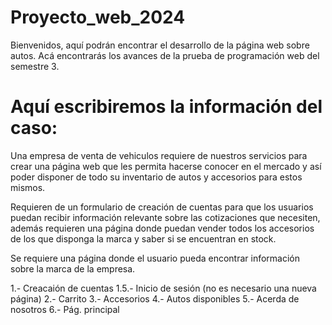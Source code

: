 # Proyecto_web_2024
Bienvenidos, aquí podrán encontrar el desarrollo de la página web sobre autos.
Acá encontrarás los avances de la prueba de programación web del semestre 3.


# Aquí escribiremos la información del caso:

Una empresa de venta de vehiculos requiere de nuestros servicios 
para crear una página web que les permita hacerse conocer en el mercado
y así poder disponer de todo su inventario de autos y accesorios para estos
mismos.

Requieren de un formulario de creación de cuentas para que los usuarios puedan
recibir información relevante sobre las cotizaciones que necesiten, además requieren
una página donde puedan vender todos los accesorios de los que disponga la marca y
saber si se encuentran en stock.

Se requiere una página donde el usuario pueda encontrar información sobre la marca
de la empresa.



1.- Creacaión de cuentas
    1.5.- Inicio de sesión (no es necesario una nueva página)
2.- Carrito
3.- Accesorios
4.- Autos disponibles
5.- Acerda de nosotros
6.- Pág. principal